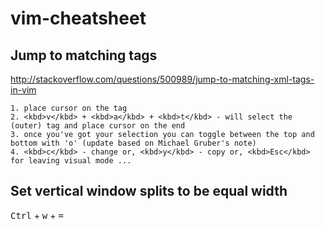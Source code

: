 # vim-cheatsheet

## Jump to matching tags
http://stackoverflow.com/questions/500989/jump-to-matching-xml-tags-in-vim

    1. place cursor on the tag
    2. <kbd>v</kbd> + <kbd>a</kbd> + <kbd>t</kbd> - will select the (outer) tag and place cursor on the end
    3. once you've got your selection you can toggle between the top and bottom with 'o' (update based on Michael Gruber's note)
    4. <kbd>c</kbd> - change or, <kbd>y</kbd> - copy or, <kbd>Esc</kbd> for leaving visual mode ...

## Set vertical window splits to be equal width
<kbd>Ctrl</kbd> + <kbd>w</kbd> + <kbd>=</kbd>
